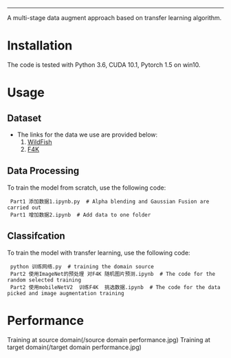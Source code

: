****
A multi-stage data augment approach based on transfer learning algorithm. 

# Installation
The code is tested with Python 3.6, CUDA 10.1, Pytorch 1.5 on win10.

# Usage
## Dataset
* The links for the data we use are provided below:
    1. [WildFish](https://wildfish.in/)
    2. [F4K](http://groups.inf.ed.ac.uk/f4k/)

## Data Processing 
To train the model from scratch, use the following code:
```
 Part1 添加数据1.ipynb.py  # Alpha blending and Gaussian Fusion are carried out
 Part1 增加数据2.ipynb  # Add data to one folder
```

## Classifcation 
To train the model with transfer learning, use the following code:
```
 python 训练网络.py  # training the domain source
 Part2 使用ImageNet的预处理 对F4K 随机图片预测.ipynb  # The code for the random selected training
 Part2 使用mobileNetV2  训练F4K  挑选数据.ipynb  # The code for the data picked and image augmentation training
```

# Performance
 Training at source domain(/source domain performance.jpg)
 Training at target domain(/target domain performance.jpg)



